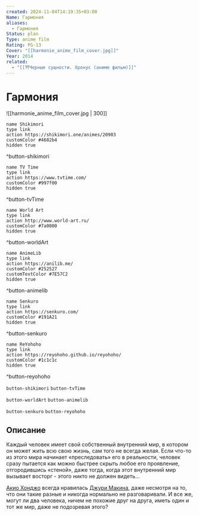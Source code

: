 ```yaml
---
created: 2024-11-04T14:19:35+03:00
Name: Гармония
aliases:
  - Гармония
Status: plan
Type: anime film
Rating: PG-13
Cover: "[[harmonie_anime_film_cover.jpg]]"
Year: 2014
related:
  - "[[⛩️Черные сущности. Хронус (аниме фильм)]]"
---
```


# Гармония

![[harmonie_anime_film_cover.jpg | 300]]

```button
name Shikimori
type link
action https://shikimori.one/animes/20903
customColor #4682b4
hidden true
```
^button-shikimori

```button
name TV Time
type link
action https://www.tvtime.com/
customColor #997f00
hidden true
```
^button-tvTime

```button
name World Art
type link
action http://www.world-art.ru/
customColor #7a0000
hidden true
```
^button-worldArt

```button
name AnimeLib
type link
action https://anilib.me/
customColor #252527
customTextColor #7E57C2
hidden true
```
^button-animelib

```button
name Senkuro
type link
action https://senkuro.com/
customColor #191A21
hidden true
```
^button-senkuro

```button
name ReYohoho
type link
action https://reyohoho.github.io/reyohoho/
customColor #1c1c1c
hidden true
```
^button-reyohoho

`button-shikimori` `button-tvTime`

`button-worldArt` `button-animelib`

`button-senkuro` `button-reyohoho`

## Описание

Каждый человек имеет свой собственный внутренний мир, в котором он может жить всю свою жизнь, сам того не всегда желая. Если что-то из этого мира начинает «преследовать» его в реальности, человек сразу пытается как можно быстрее скрыть любое его проявление, отгородившись «стеной», даже тогда, когда этот внутренний мир вызывает восторг - этого никто не должен видеть...

[Акио Хонджо](https://shikimori.one/characters/105217-akio-honjou) всегда нравилась [Джури Макина](https://shikimori.one/characters/105209-juri-makina), даже несмотря на то, что они такие разные и никогда нормально не разговаривали. И все же, могут ли два человека, ничем не похожие друг на друга, иметь один и тот же мир, даже не подозревая этого?
